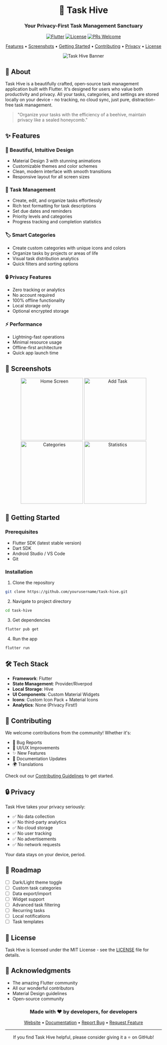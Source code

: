 <div align="center">
  
# 🐝 Task Hive

### Your Privacy-First Task Management Sanctuary

[![Flutter](https://img.shields.io/badge/Flutter-3.0-02569B?logo=flutter)](https://flutter.dev)
[![License](https://img.shields.io/badge/License-MIT-green.svg)](LICENSE)
[![PRs Welcome](https://img.shields.io/badge/PRs-welcome-brightgreen.svg)](CONTRIBUTING.md)

[Features](#✨-features) • [Screenshots](#📱-screenshots) • [Getting Started](#🚀-getting-started) • [Contributing](#🤝-contributing) • [Privacy](#🔒-privacy) • [License](#📄-license)

![Task Hive Banner](https://via.placeholder.com/800x400)

</div>

## 🎯 About

Task Hive is a beautifully crafted, open-source task management application built with Flutter. It's designed for users who value both productivity and privacy. All your tasks, categories, and settings are stored locally on your device - no tracking, no cloud sync, just pure, distraction-free task management.

> "Organize your tasks with the efficiency of a beehive, maintain privacy like a sealed honeycomb." 

## ✨ Features

### 🎨 Beautiful, Intuitive Design
- Material Design 3 with stunning animations
- Customizable themes and color schemes
- Clean, modern interface with smooth transitions
- Responsive layout for all screen sizes

### 📝 Task Management
- Create, edit, and organize tasks effortlessly
- Rich text formatting for task descriptions
- Set due dates and reminders
- Priority levels and categories
- Progress tracking and completion statistics

### 🏷️ Smart Categories
- Create custom categories with unique icons and colors
- Organize tasks by projects or areas of life
- Visual task distribution analytics
- Quick filters and sorting options

### 🔒 Privacy Features
- Zero tracking or analytics
- No account required
- 100% offline functionality
- Local storage only
- Optional encrypted storage

### ⚡ Performance
- Lightning-fast operations
- Minimal resource usage
- Offline-first architecture
- Quick app launch time

## 📱 Screenshots

<div align="center">
<img src="https://via.placeholder.com/200x400" alt="Home Screen" width="200"/>
<img src="https://via.placeholder.com/200x400" alt="Add Task" width="200"/>
<img src="https://via.placeholder.com/200x400" alt="Categories" width="200"/>
<img src="https://via.placeholder.com/200x400" alt="Statistics" width="200"/>
</div>

## 🚀 Getting Started

### Prerequisites
- Flutter SDK (latest stable version)
- Dart SDK
- Android Studio / VS Code
- Git

### Installation

1. Clone the repository
```bash
git clone https://github.com/yourusername/task-hive.git
```

2. Navigate to project directory
```bash
cd task-hive
```

3. Get dependencies
```bash
flutter pub get
```

4. Run the app
```bash
flutter run
```

## 🛠️ Tech Stack

- **Framework**: Flutter
- **State Management**: Provider/Riverpod
- **Local Storage**: Hive
- **UI Components**: Custom Material Widgets
- **Icons**: Custom Icon Pack + Material Icons
- **Analytics**: None (Privacy First!)

## 🤝 Contributing

We welcome contributions from the community! Whether it's:

- 🐛 Bug Reports
- 🎨 UI/UX Improvements
- ✨ New Features
- 📝 Documentation Updates
- 🌍 Translations

Check out our [Contributing Guidelines](CONTRIBUTING.md) to get started.

## 🔒 Privacy

Task Hive takes your privacy seriously:

- ✅ No data collection
- ✅ No third-party analytics
- ✅ No cloud storage
- ✅ No user tracking
- ✅ No advertisements
- ✅ No network requests

Your data stays on your device, period.

## 🎯 Roadmap

- [ ] Dark/Light theme toggle
- [ ] Custom task categories
- [ ] Data export/import
- [ ] Widget support
- [ ] Advanced task filtering
- [ ] Recurring tasks
- [ ] Local notifications
- [ ] Task templates

## 📄 License

Task Hive is licensed under the MIT License - see the [LICENSE](LICENSE) file for details.

## 🙏 Acknowledgments

- The amazing Flutter community
- All our wonderful contributors
- Material Design guidelines
- Open-source community

<div align="center">

### Made with ❤️ by developers, for developers

[Website](https://taskhive.dev) • [Documentation](https://docs.taskhive.dev) • [Report Bug](https://github.com/yourusername/task-hive/issues) • [Request Feature](https://github.com/yourusername/task-hive/issues)

</div>

---

<div align="center">
  
If you find Task Hive helpful, please consider giving it a ⭐️ on GitHub!

</div>